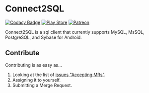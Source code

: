 # Connect2SQL
[![Codacy Badge][codacy-badge-image]][codacy-badge-link] [![Play Store][play-badge-image]][play-badge-link] [![Patreon][patreon-badge-image]][patreon-badge-link]

Connect2SQL is a sql client that currently supports MySQL, MsSQL, PostgreSQL, and Sybase for Android.  

## Contribute  

Contributing is as easy as...   
  
1. Looking at the list of [issues "Accepting MRs"][accepting-mr-issues].  
2. Assigning it to yourself.  
3. Submitting a Merge Request.   
  
[accepting-mr-issues]: https://gitlab.com/devlife-apps/connect2sql/issues?scope=all&utf8=%E2%9C%93&state=opened&label_name[]=Accepting%20MRs
[codacy-badge-image]: https://api.codacy.com/project/badge/Grade/2872bdddc1dd4a15a6b3e7ad89fb4681
[codacy-badge-link]: https://www.codacy.com/app/devlife-apps/connect2sql
[patreon-badge-image]: https://img.shields.io/badge/Patreon-donate-orange.svg
[patreon-badge-link]: https://www.patreon.com/devlife
[play-badge-image]: https://img.shields.io/badge/Play%20Store-download-green.svg
[play-badge-link]: https://play.google.com/store/apps/details?id=app.devlife.connect2sql  